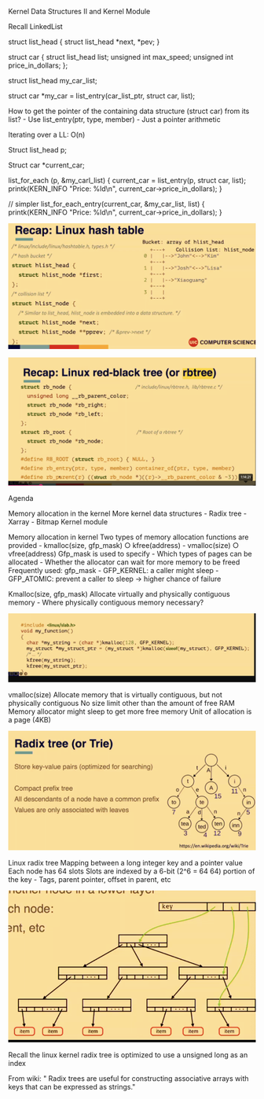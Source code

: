Kernel Data Structures II and Kernel Module

Recall LinkedList

struct list_head {
  struct list_head *next, *pev;
}

struct car {
  struct list_head list;
  unsigned int max_speed;
  unsigned int price_in_dollars;
};

struct list_head my_car_list;


struct car *my_car = list_entry(car_list_ptr, struct car, list);


How to get the pointer of the containing data structure (struct car) from its list?
	- Use list_entry(ptr, type, member)
	- Just a pointer arithmetic

Iterating over a LL: O(n)

Struct list_head p;

Struct car *current_car;

list_for_each (p, &my_carl_list) {
  current_car = list_entry(p, struct car, list);
  printk(KERN_INFO "Price: %ld\n", current_car->price_in_dollars);
}

// simpler
list_for_each_entry(current_car, &my_car_list, list) {
  printk(KERN_INFO "Price: %ld\n", current_car->price_in_dollars);
}


![Recap: Linux Hash Table](./images/recap_linux_hash_table.png)

![Recap: Linux red-black tree (or rbtree)](./images/recap_linux_red_black_tree.png)


Agenda

Memory allocation in the kernel
More kernel data structures
	- Radix tree
	- Xarray
	- Bitmap
Kernel module


Memory allocation in kernel
Two types of memory allocation functions are provided
	- kmalloc(size, gfp_mask) 
		○ kfree(address)
	- vmalloc(size)
		○ vfree(address)
Gfp_mask is used to specify
	- Which types of pages can be allocated
	- Whether the allocator can wait for more memory to be freed
Frequently used: gfp_mask
	- GFP_KERNEL: a caller might sleep
	- GFP_ATOMIC: prevent a caller to sleep -> higher chance of failure 

Kmalloc(size, gfp_mask)
Allocate virtually and physically contiguous memory
	- Where physically contiguous memory necessary?
	
![kmalloc() example](./images/kmalloc_example.png)

vmalloc(size)
Allocate memory that is virtually contiguous, but not physically contiguous
No size limit other than the amount of free RAM
Memory allocator might sleep to get more free memory
Unit of allocation is a page (4KB)

![Radix tree (or Trie)](./images/radix_tree_or_trie.png)


Linux radix tree
Mapping between a long integer key and a pointer value
Each node has 64 slots
Slots are indexed by a 6-bit (2^6 = 64 64) portion of the key
	- Tags, parent pointer, offset in parent, etc

![Radix Tree inset](./images/linux_radix_tree_inset.png)

 
 Recall the linux kernel radix tree is optimized to use a unsigned long as an index

From wiki: " Radix trees are useful for constructing associative arrays with keys that can be expressed as strings."

